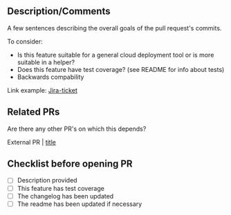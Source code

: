 ## Description/Comments
A few sentences describing the overall goals of the pull request's commits.

To consider:
* Is this feature suitable for a general cloud deployment tool or is more suitable in a helper?
* Does this feature have test coverage? (see README for info about tests)
* Backwards compability

Link example:
[Jira-ticket](https://path/to/ticket)

## Related PRs
Are there any other PR's on which this depends?

External PR | [title](https://github.com/glomex/cloud-deployment-tools/)

## Checklist before opening PR 
- [ ] Description provided
- [ ] This feature has test coverage
- [ ] The changelog has been updated
- [ ] The readme has been updated if necessary
